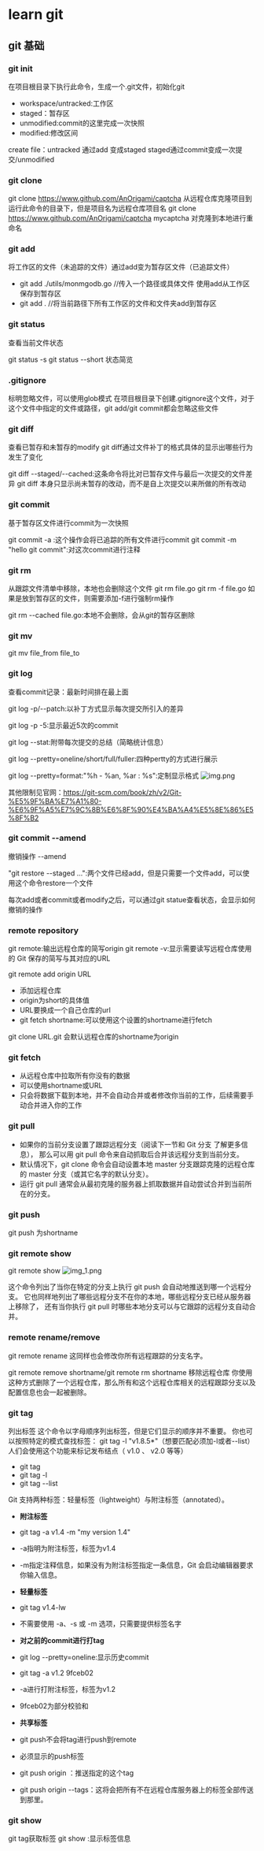 # learn git

## git 基础

### git init

在项目根目录下执行此命令，生成一个.git文件，初始化git

- workspace/untracked:工作区
- staged：暂存区
- unmodified:commit的这里完成一次快照
- modified:修改区间

create file：untracked 通过add 变成staged
staged通过commit变成一次提交/unmodified

### git clone

git clone https://www.github.com/AnOrigami/captcha
从远程仓库克隆项目到运行此命令的目录下，但是项目名为远程仓库项目名
git clone https://www.github.com/AnOrigami/captcha mycaptcha
对克隆到本地进行重命名

### git add

将工作区的文件（未追踪的文件）通过add变为暂存区文件（已追踪文件）

- git add ./utils/monmgodb.go //传入一个路径或具体文件 使用add从工作区保存到暂存区
- git add . //将当前路径下所有工作区的文件和文件夹add到暂存区

### git status

查看当前文件状态

git status -s
git status --short
状态简览

### .gitignore

标明忽略文件，可以使用glob模式
在项目根目录下创建.gitignore这个文件，对于这个文件中指定的文件或路径，git add/git commit都会忽略这些文件

### git diff

查看已暂存和未暂存的modify
git diff通过文件补丁的格式具体的显示出哪些行为发生了变化

git diff --staged/--cached:这条命令将比对已暂存文件与最后一次提交的文件差异
git diff 本身只显示尚未暂存的改动，而不是自上次提交以来所做的所有改动

### git commit

基于暂存区文件进行commit为一次快照

git commit -a :这个操作会将已追踪的所有文件进行commit
git commit -m "hello git commit":对这次commit进行注释

### git rm

从跟踪文件清单中移除，本地也会删除这个文件
git rm file.go
git rm -f file.go
如果是放到暂存区的文件，则需要添加-f进行强制rm操作

git rm --cached file.go:本地不会删除，会从git的暂存区删除

### git mv

git mv file_from file_to

### git log

查看commit记录：最新时间排在最上面

git log -p/--patch:以补丁方式显示每次提交所引入的差异

git log -p -5:显示最近5次的commit

git log --stat:附带每次提交的总结（简略统计信息）

git log --pretty=oneline/short/full/fuller:四种pertty的方式进行展示

git log --pretty=format:"%h - %an, %ar : %s":定制显示格式
![img.png](img.png)

其他限制见官网：https://git-scm.com/book/zh/v2/Git-%E5%9F%BA%E7%A1%80-%E6%9F%A5%E7%9C%8B%E6%8F%90%E4%BA%A4%E5%8E%86%E5%8F%B2

### git commit --amend

撤销操作 --amend

"git restore --staged <file>...":两个文件已经add，但是只需要一个文件add，可以使用这个命令restore一个文件

每次add或者commit或者modify之后，可以通过git statue查看状态，会显示如何撤销的操作

### remote repository

git remote:输出远程仓库的简写origin
git remote -v:显示需要读写远程仓库使用的 Git 保存的简写与其对应的URL

git remote add origin URL

- 添加远程仓库
- origin为short的具体值
- URL要换成一个自己仓库的url
- git fetch shortname:可以使用这个设置的shortname进行fetch

git clone URL.git 会默认远程仓库的shortname为origin

### git fetch <remote>

- 从远程仓库中拉取所有你没有的数据
- <remote>可以使用shortname或URL
- 只会将数据下载到本地，并不会自动合并或者修改你当前的工作，后续需要手动合并进入你的工作

### git pull

- 如果你的当前分支设置了跟踪远程分支（阅读下一节和 Git 分支 了解更多信息）， 那么可以用 git pull 命令来自动抓取后合并该远程分支到当前分支。
- 默认情况下，git clone 命令会自动设置本地 master 分支跟踪克隆的远程仓库的 master 分支（或其它名字的默认分支）。
- 运行 git pull 通常会从最初克隆的服务器上抓取数据并自动尝试合并到当前所在的分支。

### git push

git push <remote> <branch>
<remote>为shortname

### git remote show

git remote show <remote>
![img_1.png](img_1.png)

这个命令列出了当你在特定的分支上执行 git push 会自动地推送到哪一个远程分支。
它也同样地列出了哪些远程分支不在你的本地，哪些远程分支已经从服务器上移除了，
还有当你执行 git pull 时哪些本地分支可以与它跟踪的远程分支自动合并。

### remote rename/remove

git remote rename <old shortname> <new shortname>
这同样也会修改你所有远程跟踪的分支名字。

git remote remove shortname/git remote rm shortname
移除远程仓库
你使用这种方式删除了一个远程仓库，那么所有和这个远程仓库相关的远程跟踪分支以及配置信息也会一起被删除。

### git tag

列出标签
这个命令以字母顺序列出标签，但是它们显示的顺序并不重要。
你也可以按照特定的模式查找标签： git tag -l "v1.8.5*"（想要匹配必须加-l或者--list）
人们会使用这个功能来标记发布结点（ v1.0 、 v2.0 等等）

- git tag
- git tag -l
- git tag --list

Git 支持两种标签：轻量标签（lightweight）与附注标签（annotated）。

- **附注标签**
- git tag -a v1.4 -m "my version 1.4"
- -a指明为附注标签，标签为v1.4
- -m指定注释信息，如果没有为附注标签指定一条信息，Git 会启动编辑器要求你输入信息。

- **轻量标签**
- git tag v1.4-lw
- 不需要使用 -a、-s 或 -m 选项，只需要提供标签名字

- **对之前的commit进行打tag**
- git log --pretty=oneline:显示历史commit
- git tag -a v1.2 9fceb02
- -a进行打附注标签，标签为v1.2
- 9fceb02为部分校验和

- **共享标签**
- git push不会将tag进行push到remote
- 必须显示的push标签
- git push origin <tagname>：推送指定的这个tag
- git push origin --tags：这将会把所有不在远程仓库服务器上的标签全部传送到那里。

### git show

git tag获取标签
git show <tag>:显示标签信息
